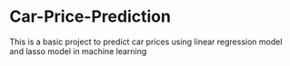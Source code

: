 # Car-Price-Prediction
This is a basic project to predict car prices using linear regression model and lasso model in machine learning
